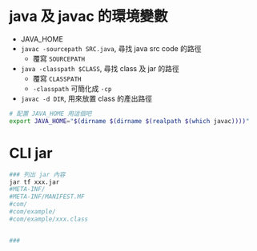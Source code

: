
# java 及 javac 的環境變數

- JAVA_HOME
- `javac -sourcepath SRC.java`, 尋找 java src code 的路徑
    - 覆寫 `SOURCEPATH`
- `java -classpath $CLASS`, 尋找 class 及 jar 的路徑
    - 覆寫 `CLASSPATH`
    - `-classpath` 可簡化成 `-cp`
- `javac -d DIR`, 用來放置 class 的產出路徑

```bash
# 配置 JAVA_HOME 用這個吧
export JAVA_HOME="$(dirname $(dirname $(realpath $(which javac))))"
```


# CLI jar

```bash
### 列出 jar 內容
jar tf xxx.jar
#META-INF/
#META-INF/MANIFEST.MF
#com/
#com/example/
#com/example/xxx.class


### 
```
